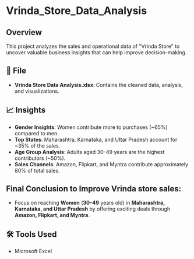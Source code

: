 # Vrinda_Store_Data_Analysis

## Overview
This project analyzes the sales and operational data of "Vrinda Store" to uncover valuable business insights that can help improve decision-making.

## 📄 File
- **Vrinda Store Data Analysis.xlsx**: Contains the cleaned data, analysis, and visualizations.

## 📈 Insights
- **Gender Insights**: Women contribute more to purchases (~65%) compared to men.
- **Top States**: Maharashtra, Karnataka, and Uttar Pradesh account for ~35% of the sales.
- **Age Group Analysis**: Adults aged 30–49 years are the highest contributors (~50%).
- **Sales Channels**: Amazon, Flipkart, and Myntra contribute approximately 80% of total sales.

## Final Conclusion to Improve Vrinda store sales:
- Focus on reaching **Women** (**30–49** years old) in **Maharashtra, Karnataka, and Uttar Pradesh** by offering exciting deals through **Amazon, Flipkart, and Myntra**.

## 🛠️ Tools Used
- Microsoft Excel
